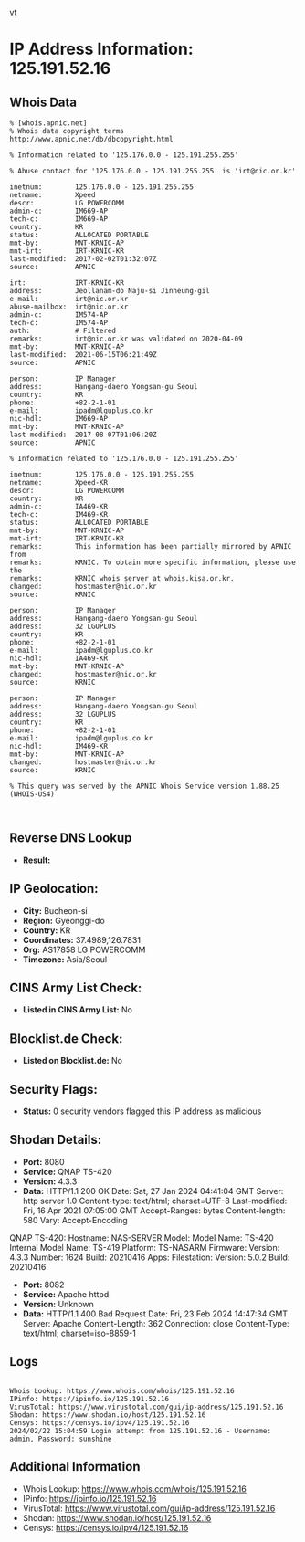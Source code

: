 vt
# IP Address Information: 125.191.52.16

## Whois Data
```
% [whois.apnic.net]
% Whois data copyright terms    http://www.apnic.net/db/dbcopyright.html

% Information related to '125.176.0.0 - 125.191.255.255'

% Abuse contact for '125.176.0.0 - 125.191.255.255' is 'irt@nic.or.kr'

inetnum:        125.176.0.0 - 125.191.255.255
netname:        Xpeed
descr:          LG POWERCOMM
admin-c:        IM669-AP
tech-c:         IM669-AP
country:        KR
status:         ALLOCATED PORTABLE
mnt-by:         MNT-KRNIC-AP
mnt-irt:        IRT-KRNIC-KR
last-modified:  2017-02-02T01:32:07Z
source:         APNIC

irt:            IRT-KRNIC-KR
address:        Jeollanam-do Naju-si Jinheung-gil
e-mail:         irt@nic.or.kr
abuse-mailbox:  irt@nic.or.kr
admin-c:        IM574-AP
tech-c:         IM574-AP
auth:           # Filtered
remarks:        irt@nic.or.kr was validated on 2020-04-09
mnt-by:         MNT-KRNIC-AP
last-modified:  2021-06-15T06:21:49Z
source:         APNIC

person:         IP Manager
address:        Hangang-daero Yongsan-gu Seoul
country:        KR
phone:          +82-2-1-01
e-mail:         ipadm@lguplus.co.kr
nic-hdl:        IM669-AP
mnt-by:         MNT-KRNIC-AP
last-modified:  2017-08-07T01:06:20Z
source:         APNIC

% Information related to '125.176.0.0 - 125.191.255.255'

inetnum:        125.176.0.0 - 125.191.255.255
netname:        Xpeed-KR
descr:          LG POWERCOMM
country:        KR
admin-c:        IA469-KR
tech-c:         IM469-KR
status:         ALLOCATED PORTABLE
mnt-by:         MNT-KRNIC-AP
mnt-irt:        IRT-KRNIC-KR
remarks:        This information has been partially mirrored by APNIC from
remarks:        KRNIC. To obtain more specific information, please use the
remarks:        KRNIC whois server at whois.kisa.or.kr.
changed:        hostmaster@nic.or.kr
source:         KRNIC

person:         IP Manager
address:        Hangang-daero Yongsan-gu Seoul
address:        32 LGUPLUS
country:        KR
phone:          +82-2-1-01
e-mail:         ipadm@lguplus.co.kr
nic-hdl:        IA469-KR
mnt-by:         MNT-KRNIC-AP
changed:        hostmaster@nic.or.kr
source:         KRNIC

person:         IP Manager
address:        Hangang-daero Yongsan-gu Seoul
address:        32 LGUPLUS
country:        KR
phone:          +82-2-1-01
e-mail:         ipadm@lguplus.co.kr
nic-hdl:        IM469-KR
mnt-by:         MNT-KRNIC-AP
changed:        hostmaster@nic.or.kr
source:         KRNIC

% This query was served by the APNIC Whois Service version 1.88.25 (WHOIS-US4)



```
## Reverse DNS Lookup
- **Result:** 

## IP Geolocation:
- **City:** Bucheon-si
- **Region:** Gyeonggi-do
- **Country:** KR
- **Coordinates:** 37.4989,126.7831
- **Org:** AS17858 LG POWERCOMM
- **Timezone:** Asia/Seoul

## CINS Army List Check:
- **Listed in CINS Army List:** 
No

## Blocklist.de Check:
- **Listed on Blocklist.de:** 
No

## Security Flags:
- **Status:** 0 security vendors flagged this IP address as malicious

## Shodan Details:
- **Port:** 8080
- **Service:** QNAP TS-420
- **Version:** 4.3.3
- **Data:** HTTP/1.1 200 OK
Date: Sat, 27 Jan 2024 04:41:04 GMT
Server: http server 1.0
Content-type: text/html; charset=UTF-8
Last-modified: Fri, 16 Apr 2021 07:05:00 GMT
Accept-Ranges: bytes
Content-length: 580
Vary: Accept-Encoding


QNAP TS-420:
  Hostname: NAS-SERVER
  Model:
    Model Name: TS-420
    Internal Model Name: TS-419
    Platform: TS-NASARM
  Firmware:
    Version: 4.3.3
    Number: 1624
    Build: 20210416
  Apps:
    Filestation:
      Version: 5.0.2
      Build: 20210416


- **Port:** 8082
- **Service:** Apache httpd
- **Version:** Unknown
- **Data:** HTTP/1.1 400 Bad Request
Date: Fri, 23 Feb 2024 14:47:34 GMT
Server: Apache
Content-Length: 362
Connection: close
Content-Type: text/html; charset=iso-8859-1



## Logs
```

Whois Lookup: https://www.whois.com/whois/125.191.52.16
IPinfo: https://ipinfo.io/125.191.52.16
VirusTotal: https://www.virustotal.com/gui/ip-address/125.191.52.16
Shodan: https://www.shodan.io/host/125.191.52.16
Censys: https://censys.io/ipv4/125.191.52.16
2024/02/22 15:04:59 Login attempt from 125.191.52.16 - Username: admin, Password: sunshine

```
## Additional Information
- Whois Lookup: https://www.whois.com/whois/125.191.52.16
- IPinfo: https://ipinfo.io/125.191.52.16
- VirusTotal: https://www.virustotal.com/gui/ip-address/125.191.52.16
- Shodan: https://www.shodan.io/host/125.191.52.16
- Censys: https://censys.io/ipv4/125.191.52.16

